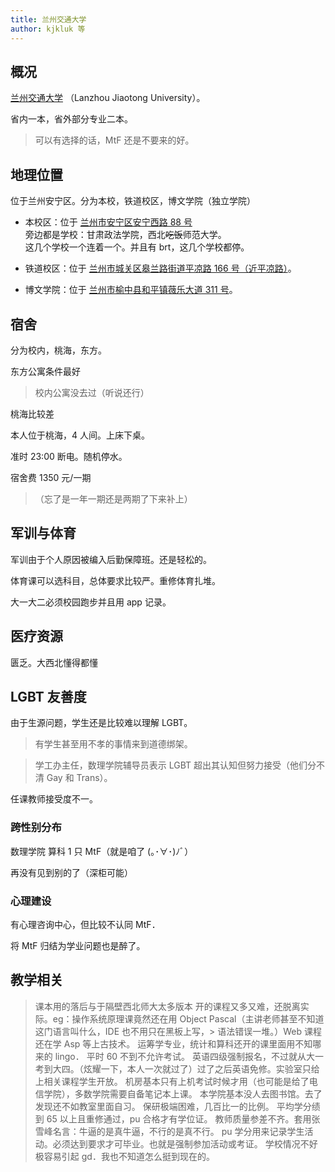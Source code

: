 ```yaml
---
title: 兰州交通大学
author: kjkluk 等
---
```


## 概况

[兰州交通大学](https://lzjtu.edu.cn/) （Lanzhou Jiaotong University）。

省内一本，省外部分专业二本。

> 可以有选择的话，MtF 还是不要来的好。

## 地理位置

位于兰州安宁区。分为本校，铁道校区，博文学院（独立学院）

- 本校区：位于 [兰州市安宁区安宁西路 88 号](https://amap.com/place/B03A30AP9U)  
 旁边都是学校：甘肃政法学院，西北~~吃饭~~师范大学。  
 这几个学校一个连着一个。并且有 brt，这几个学校都停。

- 铁道校区：位于 [兰州市城关区皋兰路街道平凉路 166 号（近平凉路）](https://amap.com/place/B03A30BCIU)。
- 博文学院：位于 [兰州市榆中县和平镇薇乐大道 311 号](https://amap.com/place/B0HD0SY0MF)。

## 宿舍

分为校内，桃海，东方。

东方公寓条件最好

> 校内公寓没去过（听说还行）

桃海比较差

本人位于桃海，4 人间。上床下桌。

准时 23:00 断电。随机停水。

宿舍费 1350 元/一期
>（忘了是一年一期还是两期了下来补上）

## 军训与体育

军训由于个人原因被编入后勤保障班。还是轻松的。

体育课可以选科目，总体要求比较严。重修体育扎堆。

大一大二必须校园跑步并且用 app 记录。

## 医疗资源

匮乏。大西北懂得都懂

## LGBT 友善度

由于生源问题，学生还是比较难以理解 LGBT。

> 有学生甚至用不孝的事情来到道德绑架。

> 学工办主任，数理学院辅导员表示 LGBT 超出其认知但努力接受（他们分不清 Gay 和 Trans）。

任课教师接受度不一。

### 跨性别分布

数理学院 算科 1 只 MtF（就是咱了 (｡･∀･)ﾉﾞ）

再没有见到别的了（深柜可能）

### 心理建设

有心理咨询中心，但比较不认同 MtF．

将 MtF 归结为学业问题也是醉了。

## 教学相关

> 课本用的落后与于隔壁西北师大太多版本
> 开的课程又多又难，还脱离实际。eg：操作系统原理课竟然还在用 Object Pascal（主讲老师甚至不知道这门语言叫什么，IDE 也不用只在黑板上写，> 语法错误一堆。）Web 课程还在学 Asp 等上古技术。
> 运筹学专业，统计和算科还开的课里面用不知哪来的 lingo．
> 平时 60 不到不允许考试。
> 英语四级强制报名，不过就从大一考到大四。（炫耀一下，本人一次就过了）过了之后英语免修。实验室只给上相关课程学生开放。
> 机房基本只有上机考试时候才用（也可能是给了电信学院），多数学院需要自备笔记本上课。
> 本学院基本没人去图书馆。去了发现还不如教室里面自习。
> 保研极端困难，几百比一的比例。
> 平均学分绩到 65 以上且重修通过，pu 合格才有学位证。
> 教师质量参差不齐。套用张雪峰名言：牛逼的是真牛逼，不行的是真不行。
> pu 学分用来记录学生活动。必须达到要求才可毕业。也就是强制参加活动或考证。
> 学校情况不好极容易引起 gd．我也不知道怎么挺到现在的。
